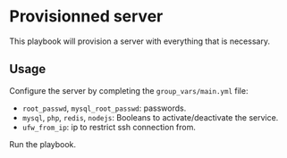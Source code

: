 # Provisionned server

This playbook will provision a server with everything that is necessary.

## Usage

Configure the server by completing the `group_vars/main.yml` file:

- `root_passwd`, `mysql_root_passwd`: passwords.
- `mysql`, `php`, `redis`, `nodejs`: Booleans to activate/deactivate the service.
- `ufw_from_ip`: ip to restrict ssh connection from.

Run the playbook.
